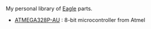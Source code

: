 My personal library of [Eagle] parts.

* [ATMEGA328P-AU] : 8-bit microcontroller from Atmel

[ATMEGA328P-AU]: http://www.atmel.com/devices/atmega328.aspx
[Eagle]:         https://www.autodesk.fr/products/eagle
